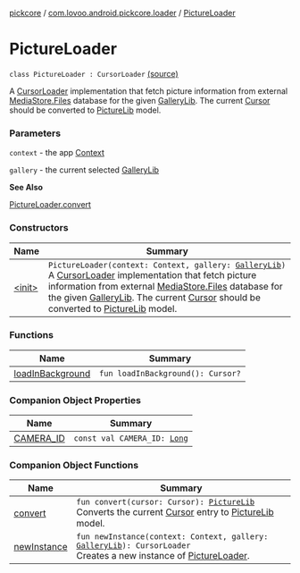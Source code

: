 [pickcore](../../index.md) / [com.lovoo.android.pickcore.loader](../index.md) / [PictureLoader](./index.md)

# PictureLoader

`class PictureLoader : CursorLoader` [(source)](https://github.com/lovoo/android-pickpic/blob/master/pickcore/pickcore/src/main/kotlin/com/lovoo/android/pickcore/loader/PictureLoader.kt#L40)

A [CursorLoader](#) implementation that fetch picture information from external [MediaStore.Files](#)
database for the given [GalleryLib](../../com.lovoo.android.pickcore.model/-gallery-lib/index.md). The current [Cursor](#) should be converted to [PictureLib](../../com.lovoo.android.pickcore.model/-picture-lib/index.md) model.

### Parameters

`context` - the app [Context](#)

`gallery` - the current selected [GalleryLib](../../com.lovoo.android.pickcore.model/-gallery-lib/index.md)

**See Also**

[PictureLoader.convert](convert.md)

### Constructors

| Name | Summary |
|---|---|
| [&lt;init&gt;](-init-.md) | `PictureLoader(context: Context, gallery: `[`GalleryLib`](../../com.lovoo.android.pickcore.model/-gallery-lib/index.md)`)`<br>A [CursorLoader](#) implementation that fetch picture information from external [MediaStore.Files](#) database for the given [GalleryLib](../../com.lovoo.android.pickcore.model/-gallery-lib/index.md). The current [Cursor](#) should be converted to [PictureLib](../../com.lovoo.android.pickcore.model/-picture-lib/index.md) model. |

### Functions

| Name | Summary |
|---|---|
| [loadInBackground](load-in-background.md) | `fun loadInBackground(): Cursor?` |

### Companion Object Properties

| Name | Summary |
|---|---|
| [CAMERA_ID](-c-a-m-e-r-a_-i-d.md) | `const val CAMERA_ID: `[`Long`](https://kotlinlang.org/api/latest/jvm/stdlib/kotlin/-long/index.html) |

### Companion Object Functions

| Name | Summary |
|---|---|
| [convert](convert.md) | `fun convert(cursor: Cursor): `[`PictureLib`](../../com.lovoo.android.pickcore.model/-picture-lib/index.md)<br>Converts the current [Cursor](#) entry to [PictureLib](../../com.lovoo.android.pickcore.model/-picture-lib/index.md) model. |
| [newInstance](new-instance.md) | `fun newInstance(context: Context, gallery: `[`GalleryLib`](../../com.lovoo.android.pickcore.model/-gallery-lib/index.md)`): CursorLoader`<br>Creates a new instance of [PictureLoader](./index.md). |
